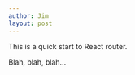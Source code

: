 ```yaml
---
author: Jim
layout: post
---
```


This is a quick start to React router.

Blah, blah, blah...
